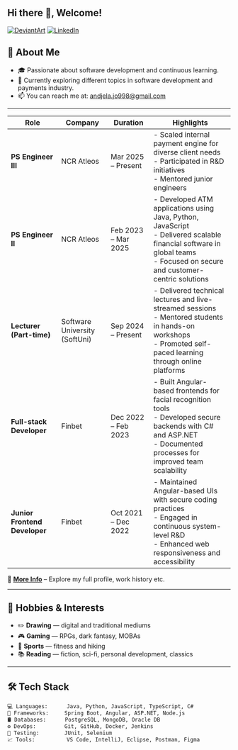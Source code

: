 <!-- Banner Image -->
<!--![Header](https://github.com/asshai98/asshai98/blob/main/banner.jpg) -->

## Hi there 👋, Welcome!

[![DeviantArt](https://img.shields.io/badge/-DeviantArt-05CC47?style=for-the-badge&logo=deviantart&logoColor=white)](https://www.deviantart.com/asshaipixel)
[![LinkedIn](https://img.shields.io/badge/-LinkedIn-0077B5?style=flat&logo=linkedin&logoColor=white)](https://www.linkedin.com/in/an%C4%91elajovanovi%C4%87/)


## 🚀 About Me
- 🎓 Passionate about software development and continuous learning.
- 🌱 Currently exploring different topics in software development and payments industry.
- 📫 You can reach me at: [andjela.jo998@gmail.com](mailto:andjela.jo998@gmail.com)

---

| Role | Company | Duration | Highlights |
|------|---------|----------|------------|
| **PS Engineer III** | NCR Atleos | Mar 2025 – Present | - Scaled internal payment engine for diverse client needs<br>- Participated in R&D initiatives <br>- Mentored junior engineers  |
| **PS Engineer II** | NCR Atleos | Feb 2023 – Mar 2025 | - Developed ATM applications using Java, Python, JavaScript<br>- Delivered scalable financial software in global teams<br>- Focused on secure and customer-centric solutions |
| **Lecturer (Part-time)** | Software University (SoftUni) | Sep 2024 – Present | - Delivered technical lectures and live-streamed sessions<br>- Mentored students in hands-on workshops<br>- Promoted self-paced learning through online platforms |
| **Full-stack Developer** | Finbet | Dec 2022 – Feb 2023 | - Built Angular-based frontends for facial recognition tools<br>- Developed secure backends with C# and ASP.NET<br>- Documented processes for improved team scalability |
| **Junior Frontend Developer** | Finbet | Oct 2021 – Dec 2022 | - Maintained Angular-based UIs with secure coding practices<br>- Engaged in continuous system-level R&D<br>- Enhanced web responsiveness and accessibility |

🔗 [**More Info**](https://www.linkedin.com/in/an%C4%91elajovanovi%C4%87/) – Explore my full profile, work history etc.

---

## 🎨 Hobbies & Interests

- ✏️ **Drawing** — digital and traditional mediums 
- 🎮 **Gaming** — RPGs, dark fantasy, MOBAs
- 🏐 **Sports** — fitness and hiking  
- 📚 **Reading** — fiction, sci-fi, personal development, classics

---

## 🛠️ Tech Stack

```bash
💻 Languages:      Java, Python, JavaScript, TypeScript, C#
🧰 Frameworks:     Spring Boot, Angular, ASP.NET, Node.js
🛢️ Databases:      PostgreSQL, MongoDB, Oracle DB
⚙️ DevOps:         Git, GitHub, Docker, Jenkins
🧪 Testing:        JUnit, Selenium
📈 Tools:          VS Code, IntelliJ, Eclipse, Postman, Figma
